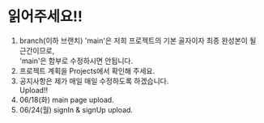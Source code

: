 # 읽어주세요!!
1. branch(이하 브랜치) 'main'은 저희 프로젝트의 기본 골자이자 최종 완성본이 될 근간이므로, <br>'main'은 함부로 수정하시면 안됩니다.
2. 프로젝트 계획을 Projects에서 확인해 주세요.
3. 공지사항은 제가 매일 매일 수정하도록 하겠습니다.<br>Upload!!
4. 06/18(화) main page upload.
5. 06/24(월) signIn & signUp upload.
